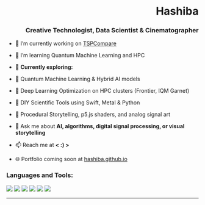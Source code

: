 

<h1 align="right">Hashiba</h1>
<h3 align="right">Creative Technologist, Data Scientist & Cinematographer</h3>

- 🔭 I’m currently working on [TSPCompare](https://github.com/Hashiba/TSPcompare)
  
- 🌱 I’m learning Quantum Machine Learning and HPC
- 🚀 **Currently exploring:**
- 🔬 Quantum Machine Learning & Hybrid AI models  
- 🧠 Deep Learning Optimization on HPC clusters (Frontier, IQM Garnet)  
- 🔧 DIY Scientific Tools using Swift, Metal & Python  
- 🔮 Procedural Storytelling, p5.js shaders, and analog signal art
  
- 💬 Ask me about **AI, algorithms, digital signal processing, or visual storytelling**
- 📫 Reach me at **< :) >**
- 🌐 Portfolio coming soon at [hashiba.github.io](https://hashiba.github.io)

<h3 align="left">Languages and Tools:</h3>
<p align="left">
  <img src="https://img.shields.io/badge/Python-3776AB?style=for-the-badge&logo=python&logoColor=white"/>
  <img src="https://img.shields.io/badge/TensorFlow-FF6F00?style=for-the-badge&logo=tensorflow&logoColor=white"/>
  <img src="https://img.shields.io/badge/Swift-FA7343?style=for-the-badge&logo=swift&logoColor=white"/>
  <img src="https://img.shields.io/badge/OpenMP-00599C?style=for-the-badge"/>
  <img src="https://img.shields.io/badge/MPI-00599C?style=for-the-badge"/>
  <img src="https://img.shields.io/badge/Jupyter-F37626?style=for-the-badge&logo=jupyter&logoColor=white"/>
</p>

---

<!--- Wrap text 
### 📊 Stats
![GitHub stats](https://github-readme-stats.vercel.app/api?username=Hashiba&show_icons=true&theme=dracula)
![Top Langs](https://github-readme-stats.vercel.app/api/top-langs/?username=Hashiba&layout=compact&theme=dracula)

--->

